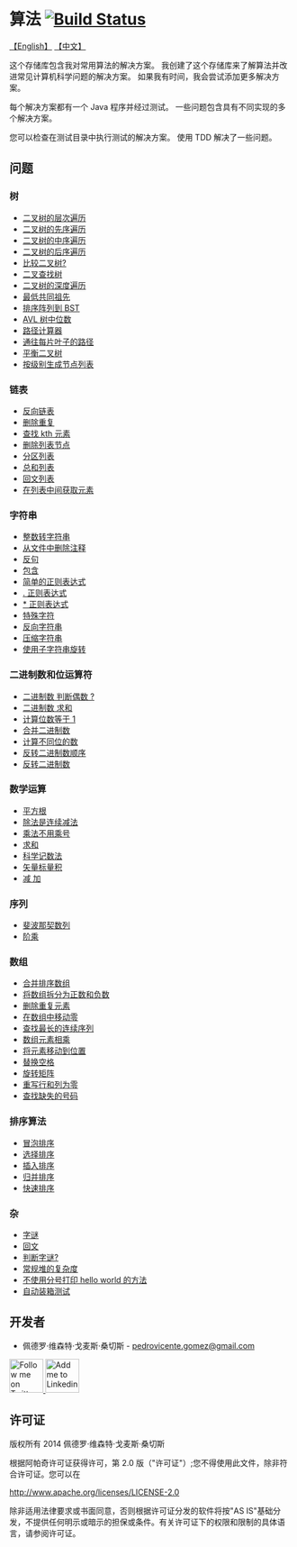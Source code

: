 算法  [![Build Status](https://travis-ci.org/pedrovgs/Algorithms.svg?branch=master)](https://travis-ci.org/pedrovgs/Algorithms)
==========
[【English】](https://github.com/cs151222/Algorithms/blob/master/README_us.md)
[【中文】](https://github.com/cs151222/Algorithms)

这个存储库包含我对常用算法的解决方案。 我创建了这个存储库来了解算法并改进常见计算机科学问题的解决方案。 如果我有时间，我会尝试添加更多解决方案。 

每个解决方案都有一个 Java 程序并经过测试。 一些问题包含具有不同实现的多个解决方案。

您可以检查在测试目录中执行测试的解决方案。 使用 TDD 解决了一些问题。 

问题 
--------

### 树

* [二叉树的层次遍历](https://github.com/pedrovgs/Algorithms/blob/master/src/main/java/com/github/pedrovgs/problem13/BinaryTreeByLevel.java)
* [二叉树的先序遍历](https://github.com/pedrovgs/Algorithms/blob/master/src/main/java/com/github/pedrovgs/problem14/BinaryTreePreOrder.java)
* [二叉树的中序遍历](https://github.com/pedrovgs/Algorithms/blob/master/src/main/java/com/github/pedrovgs/problem15/BinaryTreeInOrder.java)
* [二叉树的后序遍历](https://github.com/pedrovgs/Algorithms/blob/master/src/main/java/com/github/pedrovgs/problem16/BinaryTreePostOrder.java)
* [比较二叉树?](https://github.com/pedrovgs/Algorithms/blob/master/src/main/java/com/github/pedrovgs/problem17/BinaryTreeEquals.java)
* [二叉查找树 ](https://github.com/pedrovgs/Algorithms/blob/master/src/main/java/com/github/pedrovgs/problem18/IsBST.java)
* [二叉树的深度遍历](https://github.com/pedrovgs/Algorithms/blob/master/src/main/java/com/github/pedrovgs/problem19/BinaryTreeDepth.java)
* [最低共同祖先](https://github.com/pedrovgs/Algorithms/blob/master/src/main/java/com/github/pedrovgs/problem21/LowestCommonAncestor.java)
* [排序阵列到 BST](https://github.com/pedrovgs/Algorithms/blob/master/src/main/java/com/github/pedrovgs/problem24/SortedArrayToBST.java)
* [AVL 树中位数](https://github.com/pedrovgs/Algorithms/blob/master/src/main/java/com/github/pedrovgs/problem36/AvlTreeMedian.java)
* [路径计算器](https://github.com/pedrovgs/Algorithms/blob/master/src/main/java/com/github/pedrovgs/problem37/PathCalculator.java)
* [通往每片叶子的路径](https://github.com/pedrovgs/Algorithms/blob/master/src/main/java/com/github/pedrovgs/problem38/PathToEveryLeaf.java)
* [平衡二叉树](https://github.com/pedrovgs/Algorithms/blob/master/src/main/java/com/github/pedrovgs/problem65/IsTreeBalanced.java)
* [按级别生成节点列表 ](https://github.com/pedrovgs/Algorithms/blob/master/src/main/java/com/github/pedrovgs/problem66/TreeToListByLevel.java)

### 链表

* [反向链表](https://github.com/pedrovgs/Algorithms/blob/master/src/main/java/com/github/pedrovgs/problem22/ReverseLinkedList.java)
* [删除重复](https://github.com/pedrovgs/Algorithms/blob/master/src/main/java/com/github/pedrovgs/problem57/RemoveListDuplicatedElements.java)
* [查找 kth 元素](https://github.com/pedrovgs/Algorithms/blob/master/src/main/java/com/github/pedrovgs/problem58/FindKthElement.java)
* [删除列表节点](https://github.com/pedrovgs/Algorithms/blob/master/src/main/java/com/github/pedrovgs/problem59/DeleteListNode.java)
* [分区列表](https://github.com/pedrovgs/Algorithms/blob/master/src/main/java/com/github/pedrovgs/problem60/PartitionList.java)
* [总和列表](https://github.com/pedrovgs/Algorithms/blob/master/src/main/java/com/github/pedrovgs/problem61/SumLists.java)
* [回文列表 ](https://github.com/pedrovgs/Algorithms/blob/master/src/main/java/com/github/pedrovgs/problem62/PalindromeList.java)
* [在列表中间获取元素](https://github.com/pedrovgs/Algorithms/blob/master/src/main/java/com/github/pedrovgs/problem64/GetTheElementInTheMiddleOfTheList.java)

### 字符串

* [整数转字符串 ](https://github.com/pedrovgs/Algorithms/blob/master/src/main/java/com/github/pedrovgs/problem11/IntToString.java)
* [从文件中删除注释](https://github.com/pedrovgs/Algorithms/blob/master/src/main/java/com/github/pedrovgs/problem23/RemoveComments.java)
* [反句 ](https://github.com/pedrovgs/Algorithms/blob/master/src/main/java/com/github/pedrovgs/problem27/ReverseSentence.java)
* [包含](https://github.com/pedrovgs/Algorithms/blob/master/src/main/java/com/github/pedrovgs/problem32/Contains.java)
* [简单的正则表达式 ](https://github.com/pedrovgs/Algorithms/blob/master/src/main/java/com/github/pedrovgs/problem33/SimpleRegularExpression.java)
* [ . 正则表达式](https://github.com/pedrovgs/Algorithms/blob/master/src/main/java/com/github/pedrovgs/problem34/DotRegularExpression.java)
* [ * 正则表达式](https://github.com/pedrovgs/Algorithms/blob/master/src/main/java/com/github/pedrovgs/problem35/AsteriskRegularExpression.java)
* [特殊字符](https://github.com/pedrovgs/Algorithms/blob/master/src/main/java/com/github/pedrovgs/problem50/UniqueChars.java)
* [反向字符串](https://github.com/pedrovgs/Algorithms/blob/master/src/main/java/com/github/pedrovgs/problem51/ReverseString.java)
* [压缩字符串](https://github.com/pedrovgs/Algorithms/blob/master/src/main/java/com/github/pedrovgs/problem53/CompressString.java)
* [使用子字符串旋转 ](https://github.com/pedrovgs/Algorithms/blob/master/src/main/java/com/github/pedrovgs/problem56/IsRotationUsingIsSubstring.java)

### 二进制数和位运算符 

* [二进制数 判断偶数 ?](https://github.com/pedrovgs/Algorithms/blob/master/src/main/java/com/github/pedrovgs/problem68/IsEven.java)
* [二进制数 求和](https://github.com/pedrovgs/Algorithms/blob/master/src/main/java/com/github/pedrovgs/problem3/SumBinaryNumbers.java)
* [计算位数等于 1 ](https://github.com/pedrovgs/Algorithms/blob/master/src/main/java/com/github/pedrovgs/problem1/BitsCounter.java)
* [合并二进制数 ](https://github.com/pedrovgs/Algorithms/blob/master/src/main/java/com/github/pedrovgs/problem67/MergeBinaryNumbers.java)
* [计算不同位的数](https://github.com/pedrovgs/Algorithms/blob/master/src/main/java/com/github/pedrovgs/problem69/BitsToTransform.java)
* [反转二进制数顺序 ](https://github.com/pedrovgs/Algorithms/blob/master/src/main/java/com/github/pedrovgs/problem70/ReverseOrderOfBinaryNumber.java)
* [反转二进制数 ](https://github.com/pedrovgs/Algorithms/blob/master/src/main/java/com/github/pedrovgs/problem71/ReverseBinaryNumber.java)

### 数学运算 

* [平方根](https://github.com/pedrovgs/Algorithms/blob/master/src/main/java/com/github/pedrovgs/problem4/SquareRoot.java)
* [除法是连续减法](https://github.com/pedrovgs/Algorithms/blob/master/src/main/java/com/github/pedrovgs/problem5/DivideUsingSubtraction.java)
* [乘法不用乘号](https://github.com/pedrovgs/Algorithms/blob/master/src/main/java/com/github/pedrovgs/problem20/MultiplicationWithoutMultiply.java)
* [求和 ](https://github.com/pedrovgs/Algorithms/blob/master/src/main/java/com/github/pedrovgs/problem28/FindSums.java)
* [科学记数法 ](https://github.com/pedrovgs/Algorithms/blob/master/src/main/java/com/github/pedrovgs/problem30/ScientificNotation.java)
* [矢量标量积 ](https://github.com/pedrovgs/Algorithms/blob/master/src/main/java/com/github/pedrovgs/problem2/VectorScalarProduct.java)
* [减 加 ](https://github.com/pedrovgs/Algorithms/blob/master/src/main/java/com/github/pedrovgs/problem73/SubtractAdding.java)

### 序列 

* [斐波那契数列 ](https://github.com/pedrovgs/Algorithms/blob/master/src/main/java/com/github/pedrovgs/problem7/FibonacciNumbers.java)
* [阶乘](https://github.com/pedrovgs/Algorithms/blob/master/src/main/java/com/github/pedrovgs/problem9/Factorial.java)

### 数组 

* [合并排序数组 ](https://github.com/pedrovgs/Algorithms/blob/master/src/main/java/com/github/pedrovgs/problem6/MergeSortedArrays.java)
* [将数组拆分为正数和负数 ](https://github.com/pedrovgs/Algorithms/blob/master/src/main/java/com/github/pedrovgs/problem8/SplitArray.java)
* [删除重复元素 ](https://github.com/pedrovgs/Algorithms/blob/master/src/main/java/com/github/pedrovgs/problem10/RemoveDuplicates.java)
* [在数组中移动零 ](https://github.com/pedrovgs/Algorithms/blob/master/src/main/java/com/github/pedrovgs/problem12/MoveZerosInArray.java)
* [查找最长的连续序列](https://github.com/pedrovgs/Algorithms/blob/master/src/main/java/com/github/pedrovgs/problem31/FindLongestConsecutiveSequence.java)
* [数组元素相乘 ](https://github.com/pedrovgs/Algorithms/blob/master/src/main/java/com/github/pedrovgs/problem39/MultiplyArrayElements.java)
* [将元素移动到位置 ](https://github.com/pedrovgs/Algorithms/blob/master/src/main/java/com/github/pedrovgs/problem40/MoveElementsToPositions.java)
* [替换空格 ](https://github.com/pedrovgs/Algorithms/blob/master/src/main/java/com/github/pedrovgs/problem52/ReplaceSpaces.java)
* [旋转矩阵 ](https://github.com/pedrovgs/Algorithms/blob/master/src/main/java/com/github/pedrovgs/problem54/RotateMatrix.java)
* [重写行和列为零](https://github.com/pedrovgs/Algorithms/blob/master/src/main/java/com/github/pedrovgs/problem55/RewriteRowAndColumnsWithZeros.java)
* [查找缺失的号码](https://github.com/pedrovgs/Algorithms/blob/master/src/main/java/com/github/pedrovgs/problem72/FindTheMissingNumber.java)

### 排序算法

* [冒泡排序 ](https://github.com/pedrovgs/Algorithms/blob/master/src/main/java/com/github/pedrovgs/problem74/BubbleSort.java)
* [选择排序](https://github.com/pedrovgs/Algorithms/blob/master/src/main/java/com/github/pedrovgs/problem75/SelectionSort.java)
* [插入排序 ](https://github.com/pedrovgs/Algorithms/blob/master/src/main/java/com/github/pedrovgs/problem76/InsertionSort.java)
* [归并排序 ](https://github.com/pedrovgs/Algorithms/blob/master/src/main/java/com/github/pedrovgs/problem79/MergeSort.java)
* [快速排序](https://github.com/pedrovgs/Algorithms/blob/master/src/main/java/com/github/pedrovgs/problem80/QuickSort.java)


### 杂

* [字谜 ](https://github.com/pedrovgs/Algorithms/blob/master/src/main/java/com/github/pedrovgs/problem25/Anagrams.java)
* [回文 ](https://github.com/pedrovgs/Algorithms/blob/master/src/main/java/com/github/pedrovgs/problem26/Palindromes.java)
* [判断字谜?](https://github.com/pedrovgs/Algorithms/blob/master/src/main/java/com/github/pedrovgs/problem29/AreAnagrams.java)
* [常规堆的复杂度](https://github.com/pedrovgs/Algorithms/blob/master/src/main/java/com/github/pedrovgs/problem63/ConstantComplexityOrderStack.java)
* [不使用分号打印 hello world 的方法](https://github.com/pedrovgs/Algorithms/blob/master/src/main/java/com/github/pedrovgs/problem77/HelloWorldWithoutSemicolon.java)
* [自动装箱测试](https://github.com/pedrovgs/Algorithms/blob/master/src/main/java/com/github/pedrovgs/problem78/AutoBoxingTrick.java)

开发者
-------

* 佩德罗·维森特·戈麦斯·桑切斯 - <pedrovicente.gomez@gmail.com>

<a href="https://twitter.com/pedro_g_s">
  <img alt="Follow me on Twitter" src="https://image.freepik.com/iconos-gratis/twitter-logo_318-40209.jpg" height="60" width="60"/>
</a>
<a href="https://es.linkedin.com/in/pedrovgs">
  <img alt="Add me to Linkedin" src="https://image.freepik.com/iconos-gratis/boton-del-logotipo-linkedin_318-84979.png" height="60" width="60"/>
</a>

许可证
-------

版权所有 2014 佩德罗·维森特·戈麦斯·桑切斯

根据阿帕奇许可证获得许可，第 2.0 版（"许可证"）;您不得使用此文件，除非符合许可证。您可以在

http://www.apache.org/licenses/LICENSE-2.0

除非适用法律要求或书面同意，否则根据许可证分发的软件将按"AS IS"基础分发，不提供任何明示或暗示的担保或条件。有关许可证下的权限和限制的具体语言，请参阅许可证。
